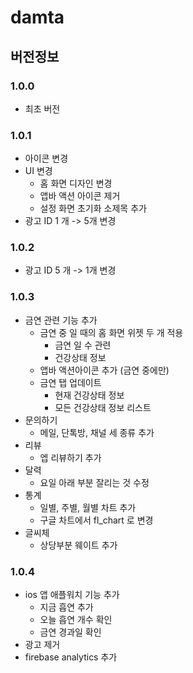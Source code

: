 # damta


## 버전정보

### 1.0.0 
- 최초 버전

### 1.0.1 
- 아이콘 변경
- UI 변경
    - 홈 화면 디자인 변경
    - 앱바 액션 아이콘 제거
    - 설정 화면 초기화 소제목 추가
- 광고 ID 1 개 -> 5개 변경

### 1.0.2 
- 광고 ID 5 개 -> 1개 변경

### 1.0.3 
- 금연 관련 기능 추가
    - 금연 중 일 때의 홈 화면 위젯 두 개 적용
        - 금연 일 수 관련
        - 건강상태 정보 
    - 앱바 액션아이콘 추가 (금연 중에만)
    - 금연 탭 업데이트
        - 현재 건강상태 정보
        - 모든 건강상태 정보 리스트
- 문의하기 
    - 메일, 단톡방, 채널 세 종류 추가
- 리뷰
    - 엡 리뷰하기 추가
- 달력
    - 요일 아래 부분 잘리는 것 수정
- 통계
    - 일별, 주별, 월별 차트 추가
    - 구글 차트에서 fl_chart 로 변경
- 글씨체
    - 상당부분 웨이트 추가

### 1.0.4 
- ios 앱 애플워치 기능 추가
    - 지금 흡연 추가
    - 오늘 흡연 개수 확인
    - 금연 경과일 확인
- 광고 제거
- firebase analytics 추가